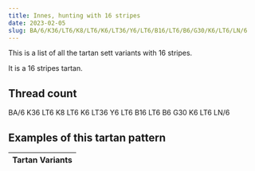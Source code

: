 ```yaml
---
title: Innes, hunting with 16 stripes
date: 2023-02-05
slug: BA/6/K36/LT6/K8/LT6/K6/LT36/Y6/LT6/B16/LT6/B6/G30/K6/LT6/LN/6
---
```

This is a list of all the tartan sett variants with 16 stripes.

It is a 16 stripes tartan.


## Thread count
BA/6 K36 LT6 K8 LT6 K6 LT36 Y6 LT6 B16 LT6 B6 G30 K6 LT6 LN/6

## Examples of this tartan pattern

| Tartan Variants |
|---------------|
